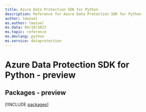```yaml
---
title: Azure Data Protection SDK for Python
description: Reference for Azure Data Protection SDK for Python
author: lmazuel
ms.author: lmazuel
ms.data: 04/19/2023
ms.topic: reference
ms.devlang: python
ms.service: dataprotection
---
```

# Azure Data Protection SDK for Python - preview
## Packages - preview
[!INCLUDE [packages](data-protection-index.md)]